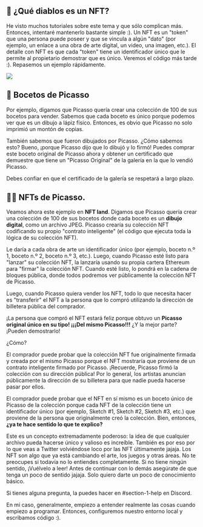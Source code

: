 ## 🤠 ¿Qué diablos es un NFT?

He visto muchos tutoriales sobre este tema y que sólo complican más. Entonces, intentaré mantenerlo bastante simple :).
Un NFT es un "token" que una persona puede poseer y que se vincula a algún "dato" 
(por ejemplo, un enlace a una obra de arte digital, un video, una imagen, etc.). 
El detalle con NFT es que cada "token" tiene un identificador único que le permite al propietario demostrar que es único. Veremos el código más tarde :).
Repasemos un ejemplo rápidamente.

![](https://i.imgur.com/FLBd1l0.png)

## 🎨 Bocetos de Picasso

Por ejemplo, digamos que Picasso quería crear una colección de 100 de sus bocetos para vender.
Sabemos que cada boceto es único porque podemos ver que es un dibujo a lápiz físico. Entonces, es obvio que Picasso no solo imprimió un montón de copias.

También sabemos que fueron dibujados por Picasso. ¿Cómo sabemos esto? Bueno, ¡porque Picasso dijo que lo dibujó y lo firmó! Puedes comprar este boceto original de Picasso ahora y obtener un certificado que demuestre que tiene un "Picasso Original" de la galería en la que lo vendió Picasso.

Debes confiar en que el certificado de la galería se respetará a largo plazo.

## 👨‍💻 NFTs de Picasso.
Veamos ahora este ejemplo en **NFT land**.
Digamos que Picasso quería crear una colección de 100 de sus bocetos donde cada boceto es un **dibujo digital**, como un archivo JPEG.
Picasso crearía su colección NFT codificando su propio "contrato inteligente" (el código que ejecuta toda la lógica de su colección NFT).

Le daría a cada obra de arte un identificador único (por ejemplo, boceto n.º 1, boceto n.º 2, boceto n.º 3, etc.). Luego, cuando Picasso esté listo para "lanzar" su colección NFT, la lanzaría usando su propia cartera Ethereum para "firmar" la colección NFT. Cuando esté listo, lo pondrá en la cadena de bloques pública, donde todos podremos ver públicamente la colección NFT de Picasso.

Luego, cuando Picasso quiera vender los NFT, todo lo que necesita hacer es "transferir" el NFT a la persona que lo compró utilizando la dirección de billetera pública del comprador.

¡La persona que compró el NFT estará feliz porque obtuvo un **Picasso original único en su tipo! ¡¡¡Del mismo Picasso!!!** ¿Y la mejor parte? ¡Pueden demostrarlo!

¿Cómo?

El comprador puede probar que la colección NFT fue originalmente firmada y creada por el mismo Picasso porque el NFT mostraría que proviene de un contrato inteligente firmado por Picasso. ¡Recuerde, Picasso firmó la colección con su dirección pública! Por lo general, los artistas anuncian públicamente la dirección de su billetera para que nadie pueda hacerse pasar por ellos.

El comprador puede probar que el NFT en sí mismo es un boceto único de Picasso de la colección porque cada NFT de la colección tiene un identificador único (por ejemplo, Sketch #1, Sketch #2, Sketch #3, etc.) que proviene de la persona que originalmente creó la colección.
Bien, entonces, **¿ya te hace sentido lo que te explico?**

Este es un concepto extremadamente poderoso: la idea de que cualquier archivo pueda hacerse único y valioso es increíble. También es por eso por lo que veas a Twitter volviéndose loco por las NFT últimamente jajaja. Los NFT son algo que ya está cambiando el arte, los juegos y otras áreas.
No te preocupes si todavía no lo entiendes completamente. Si no tiene ningún sentido, ¡Vuélvelo a leer! Antes de continuar con lo demás asegúrate de que tenga un poco de sentido jajaja. Solo quiero darte un poco de conocimiento básico.

Si tienes alguna pregunta, la puedes hacer en #section-1-help en Discord.

En mi caso, generalmente, empiezo a entender realmente las cosas cuando empiezo a programar. Entonces, configuremos nuestro entorno local y escribamos código :).
